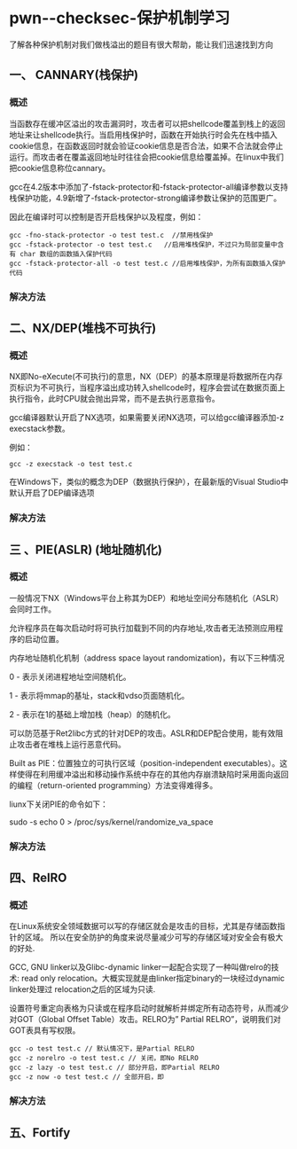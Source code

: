 # pwn--checksec-保护机制学习

了解各种保护机制对我们做栈溢出的题目有很大帮助，能让我们迅速找到方向

## 一、 CANNARY(栈保护)

###  概述

​	当函数存在缓冲区溢出的攻击漏洞时，攻击者可以把shellcode覆盖到栈上的返回地址来让shellcode执行。当启用栈保护时，函数在开始执行时会先在栈中插入cookie信息，在函数返回时就会验证cookie信息是否合法，如果不合法就会停止运行。而攻击者在覆盖返回地址时往往会把cookie信息给覆盖掉。在linux中我们把cookie信息称位cannary。

gcc在4.2版本中添加了-fstack-protector和-fstack-protector-all编译参数以支持栈保护功能，4.9新增了-fstack-protector-strong编译参数让保护的范围更广。

因此在编译时可以控制是否开启栈保护以及程度，例如：

```
gcc -fno-stack-protector -o test test.c  //禁用栈保护
gcc -fstack-protector -o test test.c   //启用堆栈保护，不过只为局部变量中含有 char 数组的函数插入保护代码
gcc -fstack-protector-all -o test test.c //启用堆栈保护，为所有函数插入保护代码
```

### 解决方法

## 二、NX/DEP(堆栈不可执行)

### 概述

NX即No-eXecute(不可执行)的意思，NX（DEP）的基本原理是将数据所在内存页标识为不可执行，当程序溢出成功转入shellcode时，程序会尝试在数据页面上执行指令，此时CPU就会抛出异常，而不是去执行恶意指令。

gcc编译器默认开启了NX选项，如果需要关闭NX选项，可以给gcc编译器添加-z execstack参数。

例如：

```
gcc -z execstack -o test test.c
```

在Windows下，类似的概念为DEP（数据执行保护），在最新版的Visual Studio中默认开启了DEP编译选项

### 解决方法

## 三 、PIE(ASLR) (地址随机化)

### 概述

一般情况下NX（Windows平台上称其为DEP）和地址空间分布随机化（ASLR）会同时工作。

允许程序员在每次启动时将可执行加载到不同的内存地址,攻击者无法预测应用程序的启动位置。

内存地址随机化机制（address space layout randomization)，有以下三种情况

0 - 表示关闭进程地址空间随机化。

1 - 表示将mmap的基址，stack和vdso页面随机化。

2 - 表示在1的基础上增加栈（heap）的随机化。

可以防范基于Ret2libc方式的针对DEP的攻击。ASLR和DEP配合使用，能有效阻止攻击者在堆栈上运行恶意代码。

Built as PIE：位置独立的可执行区域（position-independent executables）。这样使得在利用缓冲溢出和移动操作系统中存在的其他内存崩溃缺陷时采用面向返回的编程（return-oriented programming）方法变得难得多。

liunx下关闭PIE的命令如下：

sudo -s echo 0 > /proc/sys/kernel/randomize_va_space

### 解决方法

## 四、RelRO

### 概述

在Linux系统安全领域数据可以写的存储区就会是攻击的目标，尤其是存储函数指针的区域。 所以在安全防护的角度来说尽量减少可写的存储区域对安全会有极大的好处.

GCC, GNU linker以及Glibc-dynamic linker一起配合实现了一种叫做relro的技术: read only relocation。大概实现就是由linker指定binary的一块经过dynamic linker处理过 relocation之后的区域为只读.

设置符号重定向表格为只读或在程序启动时就解析并绑定所有动态符号，从而减少对GOT（Global Offset Table）攻击。RELRO为” Partial RELRO”，说明我们对GOT表具有写权限。

```
gcc -o test test.c // 默认情况下，是Partial RELRO
gcc -z norelro -o test test.c // 关闭，即No RELRO
gcc -z lazy -o test test.c // 部分开启，即Partial RELRO
gcc -z now -o test test.c // 全部开启，即
```

### 解决方法

## 五、Fortify
